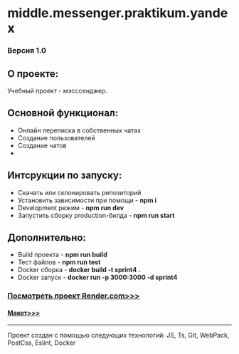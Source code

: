 # middle.messenger.praktikum.yandex

### Версия 1.0

## О проекте:  

Учебный проект - мэсссенджер.


## Основной функционал:

* Онлайн переписка в собственных чатах
* Создание пользователей
* Создание чатов
* 


## Интсрукции по запуску:
* Скачать или склонировать репозиторий
* Установить зависимости при помощи - **npm i**
* Development режим - **npm run dev**
* Запустить сборку production-билда - **npm run start**

## Дополнительно:
* Build проекта - **npm run build**
* Тест файлов - **npm run test**
* Docker сборка - **docker build -t sprint4 .**
* Docker запуск - **docker run -p 3000:3000 -d sprint4**


### [Посмотреть проект Render.com>>>](https://peunov-sprint4.onrender.com/)
#### [Макет>>>](https://www.figma.com/file/24EUnEHGEDNLdOcxg7ULwV/Chat?node-id=0-1&t=JFuSa2YWbRhbvhdY-0)

***
Проект создан с помощью следующих технологий: JS, Ts, Git, WebPack, PostCss, Eslint, Docker
